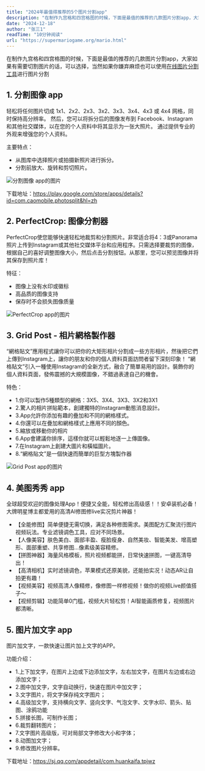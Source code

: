 ```yaml
---
title: "2024年最值得推荐的5个图片分割app"
description: "在制作九宫格和四宫格图的时候，下面是最值的推荐的几款图片分割app，大家如果有需要切割图片的话，可以选择，当然如果你嫌弃麻烦也可以使用在线图片分割工具进行图片分割"
date: "2024-12-18"
author: "张三1"
readTime: "10分钟阅读"
url: "https://supermariogame.org/mario.html"
---
```


在制作九宫格和四宫格图的时候，下面是最值的推荐的几款图片分割app，大家如果有需要切割图片的话，可以选择，当然如果你嫌弃麻烦也可以使用[在线图片分割工具](https://image-splitter.online)进行图片分割

## 1. 分割图像 app
轻松将任何图片切成 1x1、2x2、2x3、3x2、3x3、3x4、4x3 或 4x4 网格，同时保持高分辨率。 然后，您可以将拆分后的图像发布到 Facebook、Instagram 和其他社交媒体，以在您的个人资料中将其显示为一张大照片。 通过提供专业的外观来增强您的个人资料。

主要特点：
- 从图库中选择照片或拍摄新照片进行拆分。
- 分割前放大、旋转和剪切照片。

![分割图像 app的图片](https://play-lh.googleusercontent.com/SXj6oJ5k6UCZSAzso7m2uuzWLPgdWmYAf035Knqv4L-du3otUdN9Pkp_kGUXZzoGOqc=w1052-h592-rw)

下载地址：https://play.google.com/store/apps/details?id=com.caomobile.photosplit&hl=zh

## 2. PerfectCrop: 图像分割器
PerfectCrop使您能够快速轻松地裁剪和分割照片。非常适合将4：3或Panorama照片上传到Instagram或其他社交媒体平台和应用程序。只需选择要裁剪的图像，根据自己的喜好调整图像大小，然后点击分割按钮。从那里，您可以预览图像并将其保存到照片库！

特征：
- 图像上没有水印或徽标
- 高品质的图像支持
- 保存时不会损失图像质量

![PerfectCrop app的图片](https://is1-ssl.mzstatic.com/image/thumb/PurpleSource211/v4/79/56/e1/7956e120-042e-0952-812f-d982f822c503/ce87b4ac-2f8d-43a8-bb79-e9edfc7b9270_iPad_Pro_6th_gen1__U2013_2.png/626x0w.webp)

## 3. Grid Post - 相片網格製作器
“網格貼文”應用程式讓你可以把你的大矩形相片分割成一些方形相片，然後把它們上傳到Instagram上，讓你的朋友和你的個人資料頁面訪問者留下深刻印象！
“網格貼文”引入一種使用Instagram的全新方式，融合了簡單易用的設計。裝飾你的個人資料頁面，發佈震撼的大規模圖像，不錯過表達自己的機會。

特色：
- 1.你可以製作5種類型的網格：3X5、3X4、3X3、3X2和3X1
- 2.驚人的相片拼貼範本，創建獨特的Instagram動態消息設計。
- 3.App允許你添加有趣的疊加和不同的網格樣式。
- 4.你還可以在疊加和網格樣式上應用不同的顏色。
- 5.縮放或移動你的相片
- 6.App會建議你排序，這樣你就可以輕鬆地逐一上傳圖像。
- 7.在Instagram上創建大圖片和橫幅圖片。
- 8.“網格貼文”是一個快速而簡單的巨型方塊製作器

![Grid Post app的图片](https://is1-ssl.mzstatic.com/image/thumb/PurpleSource115/v4/bd/9c/91/bd9c9196-123a-8068-2ea3-3981b8ab54c2/18e31a6e-58a2-4565-9895-baac084f014f_screen_00.jpg/626x0w.webp)

## 4. 美图秀秀 app
全球超受欢迎的图像处理App！便捷又全能，轻松修出高级感！！安卓装机必备！大牌明星博主都爱用的高清AI修图修live实况剪片神器！

- 【全能修图】简单便捷无需切换，满足各种修图需求。美图配方汇聚流行图片视频玩法。专业滤镜调色工具，应对不同场景。
- 【人像美容】肤色美白、面部丰盈、瘦脸瘦身、自然美妆、智能美发、增高塑形、面部重塑、共享修图…像素级美容精修。
- 【拼图神器】海量风格模板，照片视频都能拼，日常快速拼图，一键高清导出！
- 【高清相机】实时滤镜调色，苹果模式还原美貌，还能拍实况！动态AR让自拍更有趣！
- 【视频美容】视频高清人像精修，像修图一样修视频！做你的视频Live颜值搭子～
- 【视频剪辑】功能简单0门槛，视频大片轻松剪！AI智能画质修复，视频图片都清晰。

## 5. 图片加文字 app
图片加文字，一款快速让图片加上文字的APP。

功能介绍：
- 1.上下加文字，在图片上边或下边添加文字，左右加文字，在图片左边或右边添加文字；
- 2.图中加文字，文字自动换行，快速在图片中加文字；
- 3.文字图片，将文字保存纯文字图片；
- 4.高级加文字，支持横向文字、竖向文字、气泡文字、文字水印、箭头、贴图、涂鸦功能
- 5.拼接长图，可制作长图；
- 6.裁剪翻转图片；
- 7.文字图片高级版，可对局部文字修改大小和字体；
- 8.动图加文字；
- 9.修改图片分辨率。

下载地址：https://sj.qq.com/appdetail/com.huankaifa.tpjwz
